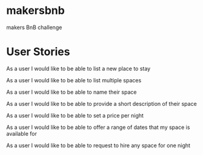 # makersbnb
makers BnB challenge

# User Stories

As a user
I would like to be able to
list a new place to stay

As a user
I would like to be able to
list multiple spaces

As a user
I would like to be able to
name their space

As a user
I would like to be able to
provide a short description of their space

As a user
I would like to be able to
set a price per night

As a user
I would like to be able to
offer a range of dates that my space is available for

As a user
I would like to be able to
request to hire any space for one night
